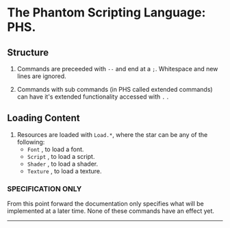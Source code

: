 # The Phantom Scripting Language: PHS.

## Structure

1. Commands are preceeded with ```--``` and end at a ```;```. Whitespace and new lines are ignored.

2. Commands with sub commands (in PHS called extended commands) can have it's extended functionality accessed with ```.``` .

## Loading Content

1. Resources are loaded with ```Load.*```, where the star can be any of the following:
	* ```Font``` , to load a font.
	* ```Script``` , to load a script.
	* ```Shader``` , to load a shader.
	* ```Texture``` , to load a texture.
	
### SPECIFICATION ONLY

From this point forward the documentation only specifies what will be implemented at a later time. None of these commands have an effect yet.

---
